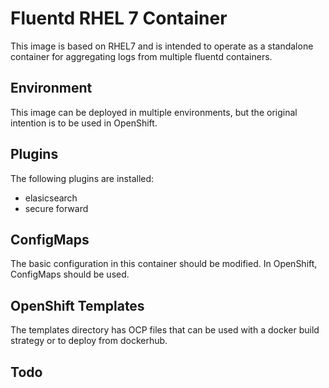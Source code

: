 # Fluentd RHEL 7 Container
This image is based on RHEL7 and is intended to operate as 
a standalone container for aggregating logs from multiple 
fluentd containers. 

## Environment 
This image can be deployed in multiple environments, but 
the original intention is to be used in OpenShift. 

## Plugins
The following plugins are installed: 
- elasicsearch 
- secure forward

## ConfigMaps
The basic configuration in this container should be modified. 
In OpenShift, ConfigMaps should be used. 

## OpenShift Templates
The templates directory has OCP files that can be used with a docker build strategy or to deploy from dockerhub. 

## Todo
